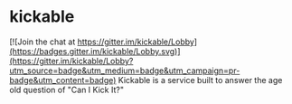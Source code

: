 # kickable

[![Join the chat at https://gitter.im/kickable/Lobby](https://badges.gitter.im/kickable/Lobby.svg)](https://gitter.im/kickable/Lobby?utm_source=badge&utm_medium=badge&utm_campaign=pr-badge&utm_content=badge)
Kickable is a service built to answer the age old question of "Can I Kick It?"
